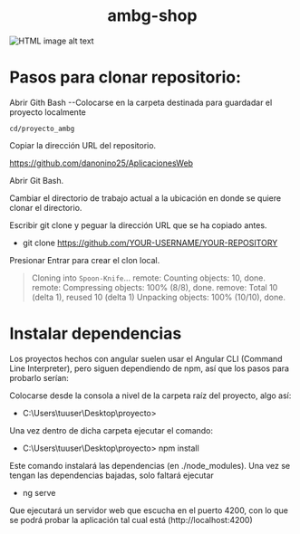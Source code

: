 <h1 align="center"> ambg-shop </h1>

<img align="center"  src="https://user-images.githubusercontent.com/30203863/71215319-517d2a80-22af-11ea-9ca8-206a2162c1cb.png"
     alt="HTML image alt text"
     title="avatar_ana"
/>

# Pasos para clonar repositorio: 

Abrir Gith Bash 
--Colocarse en la carpeta destinada para guardadar el proyecto localmente 
```
cd/proyecto_ambg
```

Copiar la dirección URL del repositorio.

https://github.com/danonino25/AplicacionesWeb


Abrir Git Bash.

Cambiar el directorio de trabajo actual a la ubicación en donde se quiere clonar el directorio.

Escribir git clone y peguar la dirección URL que se ha copiado antes.

* git clone https://github.com/YOUR-USERNAME/YOUR-REPOSITORY

Presionar Entrar para crear el clon local.

> Cloning into `Spoon-Knife`...
> remote: Counting objects: 10, done.
> remote: Compressing objects: 100% (8/8), done.
> remove: Total 10 (delta 1), reused 10 (delta 1)
> Unpacking objects: 100% (10/10), done.


# Instalar dependencias

Los proyectos hechos con angular suelen usar el Angular CLI (Command Line Interpreter), pero siguen dependiendo de npm, así que los pasos para probarlo serían:

Colocarse desde la consola a nivel de la carpeta raíz del proyecto, algo así:

* C:\Users\tuuser\Desktop\proyecto> 

Una vez dentro de dicha carpeta  ejecutar el comando:

* C:\Users\tuuser\Desktop\proyecto> npm install

Este comando instalará las dependencias (en ./node_modules). Una vez se tengan las dependencias bajadas, solo faltará ejecutar

* ng serve

Que ejecutará un servidor web que escucha en el puerto 4200, con lo que se podrá probar la aplicación tal cual está (http://localhost:4200)

